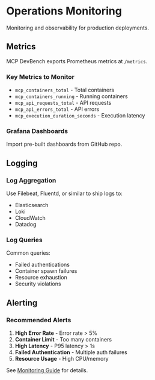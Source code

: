 # Operations Monitoring

Monitoring and observability for production deployments.

## Metrics

MCP DevBench exports Prometheus metrics at `/metrics`.

### Key Metrics to Monitor

- `mcp_containers_total` - Total containers
- `mcp_containers_running` - Running containers
- `mcp_api_requests_total` - API requests
- `mcp_api_errors_total` - API errors
- `mcp_execution_duration_seconds` - Execution latency

### Grafana Dashboards

Import pre-built dashboards from GitHub repo.

## Logging

### Log Aggregation

Use Filebeat, Fluentd, or similar to ship logs to:
- Elasticsearch
- Loki
- CloudWatch
- Datadog

### Log Queries

Common queries:
- Failed authentications
- Container spawn failures
- Resource exhaustion
- Security violations

## Alerting

### Recommended Alerts

1. **High Error Rate** - Error rate > 5%
2. **Container Limit** - Too many containers
3. **High Latency** - P95 latency > 1s
4. **Failed Authentication** - Multiple auth failures
5. **Resource Usage** - High CPU/memory

See [Monitoring Guide](../guide/monitoring.md) for details.
